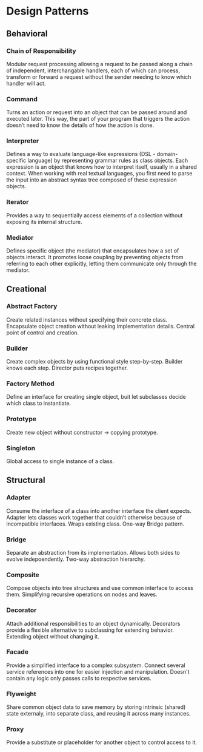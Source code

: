 # Design Patterns
## Behavioral
### Chain of Responsibility
Modular request processing allowing a request to be passed along a chain of independent, interchangable handlers, each of which can process, transform or forward a request without the sender needing to know which handler will act.
### Command
Turns an action or request into an object that can be passed around and executed later. This way, the part of your program that triggers the action doesn’t need to know the details of how the action is done.
### Interpreter
Defines a way to evaluate language-like expressions (DSL - domain-specific language) by representing grammar rules as class objects. Each expression is an object that knows how to interpret itself, usually in a shared context. When working with real textual languages, you first need to parse the input into an abstract syntax tree composed of these expression objects.
### Iterator
Provides a way to sequentially access elements of a collection without exposing its internal structure.
### Mediator
Defines specific object (the mediator) that encapsulates how a set of objects interact. It promotes loose coupling by preventing objects from referring to each other explicitly, letting them communicate only through the mediator.
## Creational
### Abstract Factory
Create related instances without specifying their concrete class. Encapsulate object creation without leaking implementation details. Central point of control and creation.
### Builder
Create complex objects by using functional style step-by-step. Builder knows each step. Director puts recipes together.
### Factory Method
Define an interface for creating single object, buit let subclasses decide which class to instantiate.
### Prototype
Create new object without constructor -> copying prototype.
### Singleton
Global access to single instance of a class.
## Structural
### Adapter
Consume the interface of a class into another interface the client expects. Adapter lets classes work together that couldn’t otherwise because of incompatible interfaces. Wraps existing class. One-way Bridge pattern.
### Bridge
Separate an abstraction from its implementation. Allows both sides to evolve indepoendently. Two-way abstraction hierarchy.
### Composite
Compose objects into tree structures and use common interface to access them. Simplifying recursive operations on nodes and leaves.
### Decorator
Attach additional responsibilities to an object dynamically. Decorators provide a flexible alternative to subclassing for extending behavior. Extending object without changing it.
### Facade
Provide a simplified interface to a complex subsystem. Connect several service references into one for easier injection and manipulation. Doesn't contain any logic only passes calls to respective services.
### Flyweight
Share common object data to save memory by storing intrinsic (shared) state externaly, into separate class, and reusing it across many instances.
### Proxy
Provide a substitute or placeholder for another object to control access to it. 